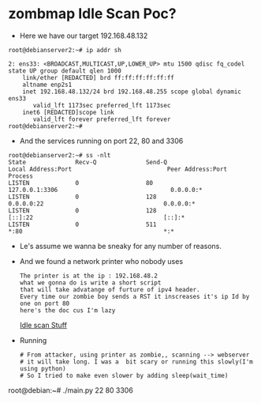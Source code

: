# zombmap Idle Scan Poc? 


- Here we have our target   192.168.48.132
```
root@debianserver2:~# ip addr sh

2: ens33: <BROADCAST,MULTICAST,UP,LOWER_UP> mtu 1500 qdisc fq_codel state UP group default qlen 1000
    link/ether [REDACTED] brd ff:ff:ff:ff:ff:ff
    altname enp2s1
    inet 192.168.48.132/24 brd 192.168.48.255 scope global dynamic ens33
       valid_lft 1173sec preferred_lft 1173sec
    inet6 [REDACTED]scope link 
       valid_lft forever preferred_lft forever
root@debianserver2:~# 

```
- And the services running on port 22, 80 and 3306
```
root@debianserver2:~# ss -nlt 
State              Recv-Q              Send-Q                           Local Address:Port                           Peer Address:Port             Process             
LISTEN             0                   80                                   127.0.0.1:3306                                0.0.0.0:*                                    
LISTEN             0                   128                                    0.0.0.0:22                                  0.0.0.0:*                                    
LISTEN             0                   128                                       [::]:22                                     [::]:*                                    
LISTEN             0                   511                                          *:80                                        *:*                              

```
- Le's assume we wanna be sneaky for any number of reasons.
- And we found a network printer who nobody uses

  ```
  The printer is at the ip : 192.168.48.2 
  what we gonna do is write a short script
  that will take advatange of furture of ipv4 header.
  Every time our zombie boy sends a RST it inscreases it's ip Id by one on port 80
  here's the doc cus I'm lazy 
  ```
  [Idle scan Stuff](https://fr.wikipedia.org/wiki/Idle_scan)

- Running
  ```
  # From attacker, using printer as zombie,, scanning --> webserver
  # it will take long. I was a  bit scary or running this slowly(I'm using python)
  # So I tried to make even slower by adding sleep(wait_time) 
root@debian:~# ./main.py 
22
80
3306
  ```
